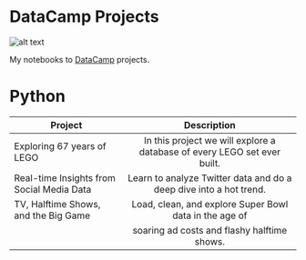 # DataCamp Projects

![alt text](https://camo.githubusercontent.com/b332fc42b1aa92db345b6220becdaaf8c4de33a1/68747470733a2f2f63646e2e6461746163616d702e636f6d2f6d61696e2d6170702f6173736574732f6272616e642f6c6f676f732f4461746143616d705f486f72697a6f6e74616c5f5247422d643139363031316636336562646137366463356339373732343235636639353431623836333961663834326435653534373665663130663234363065643165342e706e67)



My notebooks to [DataCamp](https://www.datacamp.com/profile/jameswilliams0124) projects.



# Python
| Project                                    |	Description                                                             |
| ------------------------------------------ | :-----------------------------------------------------------------------:|
| Exploring 67 years of LEGO                 | In this project we will explore a database of every LEGO set ever built. |
| Real-time Insights from Social Media Data	 | Learn to analyze Twitter data and do a deep dive into a hot trend.       |
| TV, Halftime Shows, and the Big Game       | Load, clean, and explore Super Bowl data in the age of                   |
|                                            | soaring ad costs and flashy halftime shows.                            |
